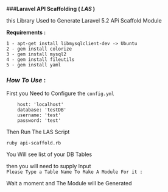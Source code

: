 ###**Laravel API Scaffolding ( _LAS_ )**

this Library Used to Generate Laravel 5.2 APi Scaffold Module

__Requirements :__  

`1 - apt-get install libmysqlclient-dev -> Ubuntu` <br />
`2 - gem install colorize `  <br />
`3 - gem install mysql2`  <br />
`4 - gem install fileutils`  <br />
`5 - gem install yaml`  <br />


### _How To Use_ : <br />

First you Need to Configure the `config.yml`

```
    host: 'localhost'
    database: 'testDB'
    username: 'test'
    password: 'test'
```

Then Run The LAS Script 
```
ruby api-scaffold.rb 
```
You Will see list of your DB Tables 

then you will need to supply Input  <br />
``Please Type a Table Name To Make A Module For it : ``

Wait a moment and The Module will be Generated 